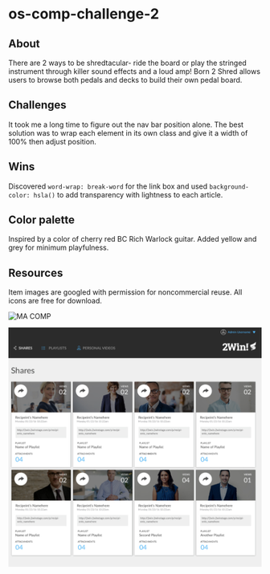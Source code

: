 # os-comp-challenge-2

## About
There are 2 ways to be shredtacular- ride the board or play the stringed instrument through killer sound effects and a loud amp! Born 2 Shred allows users to browse both pedals and decks to build their own pedal board.

## Challenges
It took me a long time to figure out the nav bar position alone. The best solution was to wrap each element in its own class and give it a width of 100% then adjust position.

## Wins
Discovered ```word-wrap: break-word``` for the link box and used ```background-color: hsla()``` to add transparency with lightness to each article.

## Color palette
Inspired by a color of cherry red BC Rich Warlock guitar. Added yellow and grey for minimum playfulness.

## Resources
Item images are googled with permission for noncommercial reuse. All icons are free for download.

![MA COMP](https://github.com/chunktooth/os-comp-challenge-2/blob/master/os-static-comp-2.png)

![YO COMP](https://github.com/chunktooth/os-comp-challenge-2/blob/master/static-comp-og-2.png)
